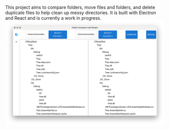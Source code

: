 This project aims to compare folders, move files and folders, and delete duplicate files to help clean up messy directories. It is built with Electron and React and is currently a work in progress.
![Screenshot of app](./screenshot.png)

